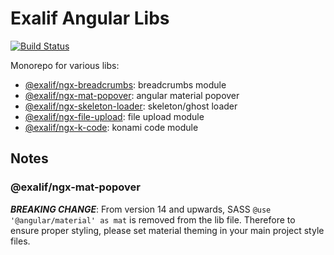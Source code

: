 # Exalif Angular Libs

[![Build Status](https://travis-ci.org/exalif/angular-libs.svg?branch=master)](https://travis-ci.org/exalif/angular-libs)

Monorepo for various libs:

 - [@exalif/ngx-breadcrumbs](libs/ngx-breadcrumbs): breadcrumbs module
 - [@exalif/ngx-mat-popover](libs/ngx-mat-popover): angular material popover
 - [@exalif/ngx-skeleton-loader](libs/ngx-skeleton-loader): skeleton/ghost loader
 - [@exalif/ngx-file-upload](libs/ngx-file-upload): file upload module
 - [@exalif/ngx-k-code](libs/ngx-k-code): konami code module

## Notes

### @exalif/ngx-mat-popover

***BREAKING CHANGE***: From version 14 and upwards, SASS `@use '@angular/material' as mat` is removed from the lib file. Therefore to ensure proper styling, please set material theming in your main project style files.
